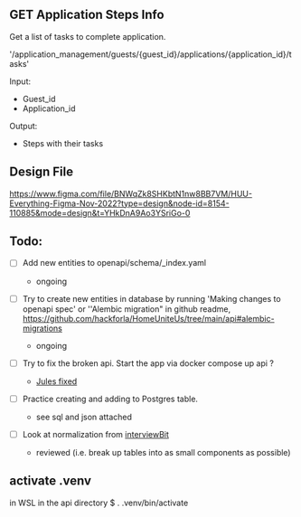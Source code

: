 ## GET Application Steps Info
Get a list of tasks to complete application.

'/application_management/guests/{guest_id}/applications/{application_id}/tasks'

Input:
- Guest_id
- Application_id

Output:
- Steps with their tasks

## Design File
https://www.figma.com/file/BNWqZk8SHKbtN1nw8BB7VM/HUU-Everything-Figma-Nov-2022?type=design&node-id=8154-110885&mode=design&t=YHkDnA9Ao3YSriGo-0

## Todo:
- [ ] Add new entities to openapi/schema/_index.yaml
    - ongoing

- [ ] Try to create new entities in database by running 'Making changes to openapi spec' or ''Alembic migration" in github readme, https://github.com/hackforla/HomeUniteUs/tree/main/api#alembic-migrations
    - ongoing

- [ ] Try to fix the broken api. Start the app via docker compose up api ?
    - [Jules fixed](https://github.com/hackforla/HomeUniteUs/pull/537) 

- [ ] Practice creating and adding to Postgres table.
    - see sql and json attached

- [ ] Look at normalization from [interviewBit](https://www.interviewbit.com/sql-interview-questions/#what-is-normalization)
    - reviewed (i.e. break up tables into as small components as possible)


## activate .venv
in WSL in the api directory 
$ . .venv/bin/activate